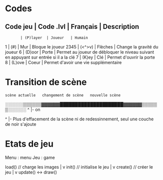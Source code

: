 # Codes
  Code jeu | Code .lvl | Français | Description
  -----------------------------------------------------------------------------------------------------------------------
           | (P)layer  | Joueur   | Humain
  1        | (#)       | Mur      | Bloque le joueur
  2345     | (<^>v)    | Flèches  | Change la gravité du joueur
  6        | (D)oor    | Porte    | Permet au joueur de débloquer le niveau suivant en appuyant sur entrée si il a la clé
  7        | (K)ey     | Clé      | Permet d'ouvrir la porte
  8        | (L)ove    | Coeur    | Permet d'avoir une vie supplémentaire

# Transition de scène
    scène actuelle   changement de scène   nouvelle scène
  ░░░░░░▒▒▒▒▒▒▓▓▓▓▓▓█████████████████████▓▓▓▓▓▓▒▒▒▒▒▒░░░░░░
                                         ^
                                         |- on

  ^
  |- Plus d'effacement de la scène ni de redessinnement, seul une couche de noir s'ajoute

# Etats de jeu
  Menu : menu
  Jeu  : game

load() // charge les images
  |
  v
init() // initialise le jeu
  |
  v
create() // créer le jeu
  |
  v
update() <-> draw()
